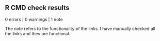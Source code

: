 ## R CMD check results

0 errors | 0 warnings | 1 note

The note refers to the functionality of the links. I have manually checked all the links and they are functional.

